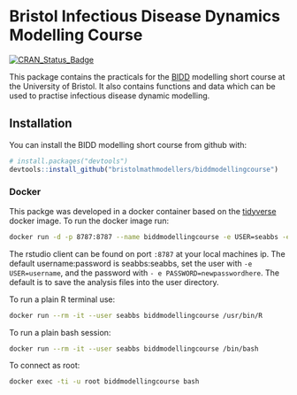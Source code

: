
<!-- README.md is generated from README.Rmd. Please edit that file -->
Bristol Infectious Disease Dynamics Modelling Course
====================================================

[![CRAN\_Status\_Badge](http://www.r-pkg.org/badges/version/biddmodellingcourse)](https://cran.r-project.org/package=biddmodellingcourse)

This package contains the practicals for the [BIDD](http://www.bristol.ac.uk/social-community-medicine/research/groups/bidd/) modelling short course at the University of Bristol. It also contains functions and data which can be used to practise infectious disease dynamic modelling.

Installation
------------

You can install the BIDD modelling short course from github with:

``` r
# install.packages("devtools")
devtools::install_github("bristolmathmodellers/biddmodellingcourse")
```

### Docker

This packge was developed in a docker container based on the [tidyverse](https://hub.docker.com/r/rocker/tidyverse/) docker image. To run the docker image run:

``` bash
docker run -d -p 8787:8787 --name biddmodellingcourse -e USER=seabbs -e PASSWORD=seabbs seabbs/biddmodellingcourse
```

The rstudio client can be found on port `:8787` at your local machines ip. The default username:password is seabbs:seabbs, set the user with `-e USER=username`, and the password with `- e PASSWORD=newpasswordhere`. The default is to save the analysis files into the user directory.

To run a plain R terminal use:

``` bash
docker run --rm -it --user seabbs biddmodellingcourse /usr/bin/R
```

To run a plain bash session:

``` bash
docker run --rm -it --user seabbs biddmodellingcourse /bin/bash
```

To connect as root:

``` bash
docker exec -ti -u root biddmodellingcourse bash
```
